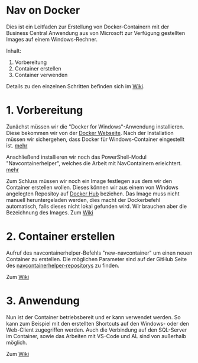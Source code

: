 # Nav on Docker

Dies ist ein Leitfaden zur Erstellung von Docker-Containern mit der Business Central Anwendung aus von Microsoft zur Verfügung gestellten Images auf einem Windows-Rechner.

Inhalt:
1)  Vorbereitung
2)  Container erstellen
3)  Container verwenden

Details zu den einzelnen Schritten befinden sich im [Wiki](https://github.com/BS-Concepts/Docker/wiki).

# 1. Vorbereitung

Zunächst müssen wir die "Docker for Windows"-Anwendung installieren. Diese bekommen wir von der [Docker Webseite](https://hub.docker.com/editions/community/docker-ce-desktop-windows).
Nach der Installation müssen wir sichergehen, dass Docker für Windows-Container eingestellt ist.
[mehr](https://github.com/BS-Concepts/Docker/wiki/Docker-for-Windows)

Anschließend installieren wir noch das PowerShell-Modul "Navcontainerhelper", welches die Arbeit mit NavContainern erleichtert.
[mehr](https://github.com/BS-Concepts/Docker/wiki/NavContainerHelper)

Zum Schluss müssen wir noch ein Image festlegen aus dem wir den Container erstellen wollen.
Dieses können wir aus einem von Windows angelegten Repositoy auf [Docker Hub](https://hub.docker.com/r/microsoft/bconprem) beziehen.
Das Image muss nicht manuell heruntergeladen werden, dies macht der Dockerbefehl automatisch, falls dieses nicht lokal gefunden wird. Wir brauchen aber die Bezeichnung des Images.
Zum [Wiki](https://github.com/BS-Concepts/Docker/wiki)

# 2. Container erstellen

Aufruf des navcontainerhelper-Befehls "new-navcontainer" um einen neuen Container zu erstellen.
Die möglichen Parameter sind auf der GitHub Seite des [navcontainerhelper-repositorys](https://github.com/Microsoft/navcontainerhelper) zu finden.

Zum [Wiki](https://github.com/BS-Concepts/Docker/wiki)

# 3. Anwendung

Nun ist der Container betriebsbereit und er kann verwendet werden.
So kann zum Beispiel mit den erstellten Shortcuts auf den Windows- oder den Web-Client zugegriffen werden.
Auch die Verbindung auf den SQL-Server im Container, sowie das Arbeiten mit VS-Code und AL sind von außerhalb möglich.

Zum [Wiki](https://github.com/BS-Concepts/Docker/wiki)
